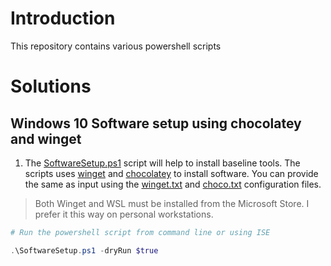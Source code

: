 # Introduction
This repository contains various powershell scripts

# Solutions

## Windows 10 Software setup using chocolatey and winget
1. The [SoftwareSetup.ps1](./windows/SoftwareSetup.ps1) script will help to install baseline tools.
The scripts uses [winget](https://winget.run) and [chocolatey](https://chocolatey.org) to install software.
You can provide the same as input using the [winget.txt](./windows/winget.txt) and [choco.txt](./windows/choco.txt) configuration files.

> Both Winget and WSL must be installed from the Microsoft Store. I prefer it this way on personal workstations.

```powershell
# Run the powershell script from command line or using ISE

.\SoftwareSetup.ps1 -dryRun $true

```
